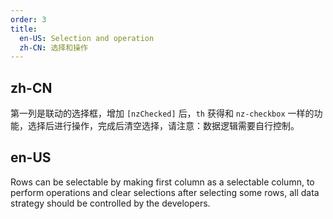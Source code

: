 ```yaml
---
order: 3
title:
  en-US: Selection and operation
  zh-CN: 选择和操作
---
```


## zh-CN

第一列是联动的选择框，增加 `[nzChecked]` 后，`th` 获得和 `nz-checkbox` 一样的功能，选择后进行操作，完成后清空选择，请注意：数据逻辑需要自行控制。

## en-US

Rows can be selectable by making first column as a selectable column, to perform operations and clear selections after selecting some rows, all data strategy should be controlled by the developers.

